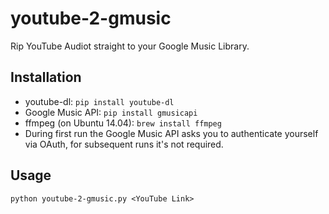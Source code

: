 # youtube-2-gmusic
Rip YouTube Audiot straight to your Google Music Library.

## Installation
* youtube-dl: `pip install youtube-dl`
* Google Music API:  `pip install gmusicapi`
* ffmpeg (on Ubuntu 14.04): `brew install ffmpeg`
* During first run the Google Music API asks you to authenticate yourself via OAuth, for subsequent runs it's not required.

## Usage
```
python youtube-2-gmusic.py <YouTube Link>
```
